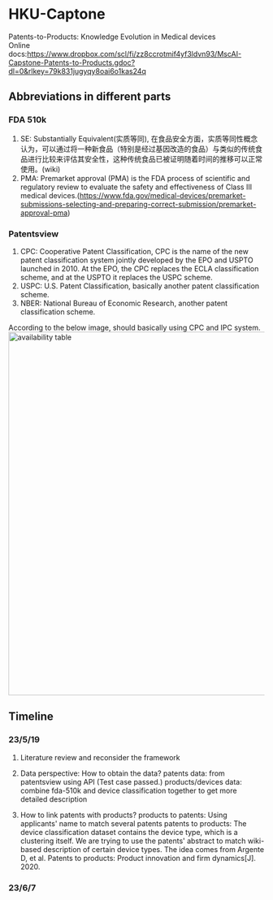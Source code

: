 # HKU-Captone
Patents-to-Products: Knowledge Evolution in Medical devices  
Online docs:https://www.dropbox.com/scl/fi/zz8ccrotmif4yf3ldvn93/MscAI-Capstone-Patents-to-Products.gdoc?dl=0&rlkey=79k831jugyqy8oai6o1kas24q

## Abbreviations in different parts
### FDA 510k
1. SE: Substantially Equivalent(实质等同), 在食品安全方面，实质等同性概念认为，可以通过将一种新食品（特别是经过基因改造的食品）与类似的传统食品进行比较来评估其安全性，这种传统食品已被证明随着时间的推移可以正常使用。(wiki)
2. PMA: Premarket approval (PMA) is the FDA process of scientific and regulatory review to evaluate the safety and effectiveness of Class III medical devices.(https://www.fda.gov/medical-devices/premarket-submissions-selecting-and-preparing-correct-submission/premarket-approval-pma)

### Patentsview
1. CPC: Cooperative Patent Classification, CPC is the name of the new patent classification system jointly developed by the EPO and USPTO launched in 2010. At the EPO, the CPC replaces the ECLA classification scheme, and at the USPTO it replaces the USPC scheme.
2. USPC: U.S. Patent Classification, basically another patent classification scheme.
3. NBER: National Bureau of Economic Research, another patent classification scheme.

According to the below image, should basically using CPC and IPC system.
<img width="716" alt="availability table" src="https://github.com/TiaolyuShi/HKU-Captone/assets/81952160/48852bff-64f4-49e1-b8f8-2121136d021f">

## Timeline
### 23/5/19
1. Literature review and reconsider the framework
2. Data perspective: How to obtain the data?
    patents data: from patentsview using API
    (Test case passed.)
    products/devices data: combine fda-510k and device classification together to get more detailed description

3. How to link patents with products?
    products to patents: Using applicants' name to match several patents
    patents to products: The device classification dataset contains the device type, which is a clustering itself. We are trying to use the patents' abstract to match wiki-based description of certain device types. The idea comes from Argente D, et al. Patents to products: Product innovation and firm dynamics[J]. 2020. 

### 23/6/7
